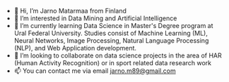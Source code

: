 - 👋 Hi, I’m Jarno Matarmaa from Finland
- 👀 I’m interested in Data Mining and Artificial Intelligence
- 🌱 I’m currently learning Data Science in Master's Degree program at Ural Federal University. Studies consist of Machine Learning (ML), Neural Networks, Image Processing, Natural Language Processing (NLP), and Web Application development.
- 💞️ I’m looking to collaborate on data science projects in the area of HAR (Human Activity Recognition) or in sport related data research work
- 📫 You can contact me via email jarno.m89@gmail.com

<!---
JABE22/JABE22 is a ✨ special ✨ repository because its `README.md` (this file) appears on your GitHub profile.
You can click the Preview link to take a look at your changes.
--->
